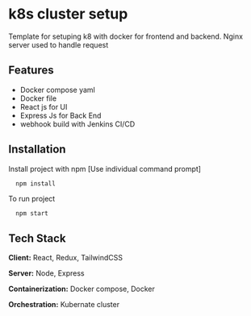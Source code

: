 
# k8s cluster setup

Template for setuping k8 with docker for frontend and backend. Nginx server used to handle request 




## Features

- Docker compose yaml
- Docker file
- React js for UI
- Express Js for Back End
- webhook build with Jenkins CI/CD


## Installation

Install project with npm [Use individual command prompt]

```bash
  npm install
```

To run project
```
  npm start
```
    
## Tech Stack

**Client:** React, Redux, TailwindCSS

**Server:** Node, Express

**Containerization:** Docker compose, Docker

**Orchestration:** Kubernate cluster
